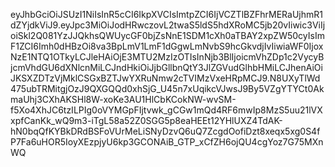 eyJhbGciOiJSUzI1NiIsInR5cCI6IkpXVCIsImtpZCI6IjVCZTlBZFhrMERaUjhmR1dZYjdkViJ9.eyJpc3MiOiJodHRwczovL2twaS5ldS5hdXRoMC5jb20vIiwic3ViIjoiSkl2Q081YzJJQkhsQWUycGF0bjZsNnE1SDM1cXh0aTBAY2xpZW50cyIsImF1ZCI6Imh0dHBzOi8va3BpLmV1LmF1dGgwLmNvbS9hcGkvdjIvIiwiaWF0IjoxNzE1NTQ1OTkyLCJleHAiOjE3MTU2MzIzOTIsInNjb3BlIjoicmVhZDp1c2VycyBjcmVhdGU6dXNlcnMiLCJndHkiOiJjbGllbnQtY3JlZGVudGlhbHMiLCJhenAiOiJKSXZDTzVjMklCSGxBZTJwYXRuNmw2cTVIMzVxeHRpMCJ9.N8UXyTlWd475ubTRMitgjOzJ9QXGQQd0xhSjG_U45n7xUqikcVJwsJ9By5VZgYTYCt0AkmaUhj3CXhAKSHl8W-xoKe3AU1HlCbKCokNW-wvSM-f5Xo4XhJC6tzILPIg0oVYMGpFIjtvwk_gCGw1mQd4RF6mwIp8MzS5uu21lVXxpfCanKk_wQ9m3-iTgL58a52Z0SGG5p8eaHEEt12YHlUXZ4TdAK-hN0bqQfKYBkDRdBSFoVUrMeLiSNyDzvQ6uQ7ZcgdOofiDzt8xeqx5xg0S4fP7Fa6uHOR5IoyXEzpjyU6kp3GCONAiB_GTP_xCfZH6ojQU4cgYoz7G75MXnWQ